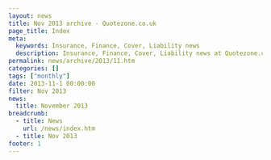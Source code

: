 ```yaml
---
layout: news
title: Nov 2013 archive - Quotezone.co.uk
page_title: Index
meta:
  keywords: Insurance, Finance, Cover, Liability news
  description: Insurance, Finance, Cover, Liability news at Quotezone.co.uk.
permalink: news/archive/2013/11.htm
categories: []
tags: ["monthly"]
date: 2013-11-1 00:00:00
filter: Nov 2013
news:
  title: November 2013
breadcrumb:
  - title: News
    url: /news/index.htm
  - title: Nov 2013
footer: 1
---
```


